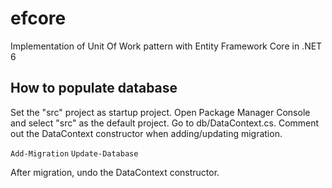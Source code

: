 # efcore
Implementation of Unit Of Work pattern with Entity Framework Core in .NET 6

## How to populate database

Set the "src" project as startup project. Open Package Manager Console and select "src" as the default project. Go to db/DataContext.cs. Comment out the 
DataContext constructor when adding/updating migration.

``` Add-Migration ```
``` Update-Database ```

After migration, undo the DataContext constructor.
